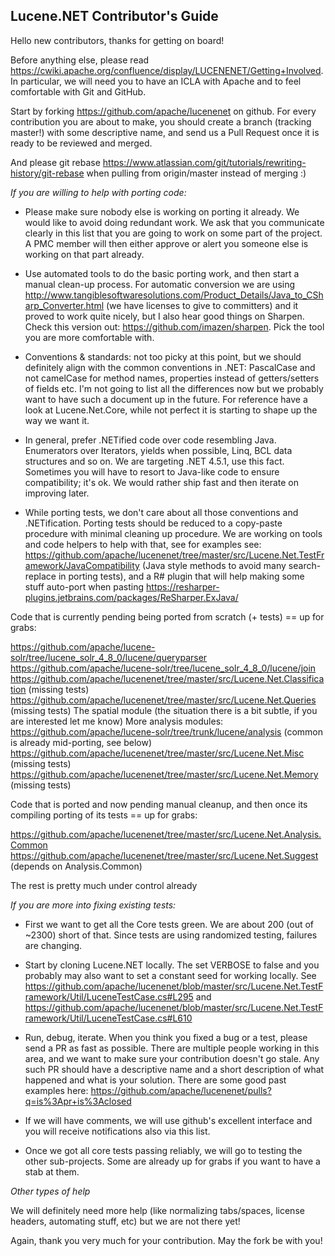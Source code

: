 Lucene.NET Contributor's Guide
---
Hello new contributors, thanks for getting on board!

Before anything else, please read
<https://cwiki.apache.org/confluence/display/LUCENENET/Getting+Involved>. In
particular, we will need you to have an ICLA with Apache and to feel
comfortable with Git and GitHub.

Start by forking <https://github.com/apache/lucenenet> on github. For every
contribution you are about to make, you should create a branch (tracking
master!) with some descriptive name, and send us a Pull Request once it is
ready to be reviewed and merged.

And please git rebase
<https://www.atlassian.com/git/tutorials/rewriting-history/git-rebase> when
pulling from origin/master instead of merging :)

*If you are willing to help with porting code:*

* Please make sure nobody else is working on porting it already. We would
like to avoid doing redundant work. We ask that you communicate clearly in
this list that you are going to work on some part of the project. A PMC
member will then either approve or alert you someone else is working on
that part already.

* Use automated tools to do the basic porting work, and then start a manual
clean-up process. For automatic conversion we are using
<http://www.tangiblesoftwaresolutions.com/Product_Details/Java_to_CSharp_Converter.html>
(we have licenses to give to committers) and it proved to work quite
nicely, but I also hear good things on Sharpen. Check this version out:
https://github.com/imazen/sharpen. Pick the tool you are more comfortable
with.

* Conventions & standards: not too picky at this point, but we should
definitely align with the common conventions in .NET: PascalCase and not
camelCase for method names, properties instead of getters/setters of fields
etc. I'm not going to list all the differences now but we probably want to
have such a document up in the future. For reference have a look at
Lucene.Net.Core, while not perfect it is starting to shape up the way we
want it.

* In general, prefer .NETified code over code resembling Java. Enumerators
over Iterators, yields when possible, Linq, BCL data structures and so on.
We are targeting .NET 4.5.1, use this fact. Sometimes you will have to
resort to Java-like code to ensure compatibility; it's ok. We would rather
ship fast and then iterate on improving later.

* While porting tests, we don't care about all those conventions and
.NETification. Porting tests should be reduced to a copy-paste procedure
with minimal cleaning up procedure. We are working on tools and code
helpers to help with that, see for examples see:
<https://github.com/apache/lucenenet/tree/master/src/Lucene.Net.TestFramework/JavaCompatibility>
(Java style methods to avoid many search-replace in porting tests), and a
R# plugin that will help making some stuff auto-port when pasting
<https://resharper-plugins.jetbrains.com/packages/ReSharper.ExJava/>

Code that is currently pending being ported from scratch (+ tests) == up
for grabs:

<https://github.com/apache/lucene-solr/tree/lucene_solr_4_8_0/lucene/queryparser>
<https://github.com/apache/lucene-solr/tree/lucene_solr_4_8_0/lucene/join>
<https://github.com/apache/lucenenet/tree/master/src/Lucene.Net.Classification>
(missing tests)
<https://github.com/apache/lucenenet/tree/master/src/Lucene.Net.Queries>
(missing tests)
The spatial module (the situation there is a bit subtle, if you are
interested let me know)
More analysis modules:
<https://github.com/apache/lucene-solr/tree/trunk/lucene/analysis> (common is
already mid-porting, see below)
<https://github.com/apache/lucenenet/tree/master/src/Lucene.Net.Misc>
(missing tests)
<https://github.com/apache/lucenenet/tree/master/src/Lucene.Net.Memory>
(missing tests)

Code that is ported and now pending manual cleanup, and then once its
compiling porting of its tests == up for grabs:

<https://github.com/apache/lucenenet/tree/master/src/Lucene.Net.Analysis.Common>
<https://github.com/apache/lucenenet/tree/master/src/Lucene.Net.Suggest>
(depends on Analysis.Common)

The rest is pretty much under control already

*If you are more into fixing existing tests:*

* First we want to get all the Core tests green. We are about 200 (out of
~2300) short of that. Since tests are using randomized testing, failures
are changing.

* Start by cloning Lucene.NET locally. The set VERBOSE to false and you
probably may also want to set a constant seed for working locally. See
<https://github.com/apache/lucenenet/blob/master/src/Lucene.Net.TestFramework/Util/LuceneTestCase.cs#L295>
and
<https://github.com/apache/lucenenet/blob/master/src/Lucene.Net.TestFramework/Util/LuceneTestCase.cs#L610>

* Run, debug, iterate. When you think you fixed a bug or a test, please
send a PR as fast as possible. There are multiple people working in this
area, and we want to make sure your contribution doesn't go stale. Any such
PR should have a descriptive name and a short description of what happened
and what is your solution. There are some good past examples here:
<https://github.com/apache/lucenenet/pulls?q=is%3Apr+is%3Aclosed>

* If we will have comments, we will use github's excellent interface and
you will receive notifications also via this list.

* Once we got all core tests passing reliably, we will go to testing the
other sub-projects. Some are already up for grabs if you want to have a
stab at them.

*Other types of help*

We will definitely need more help (like normalizing tabs/spaces, license
headers, automating stuff, etc) but we are not there yet!

Again, thank you very much for your contribution. May the fork be with you!